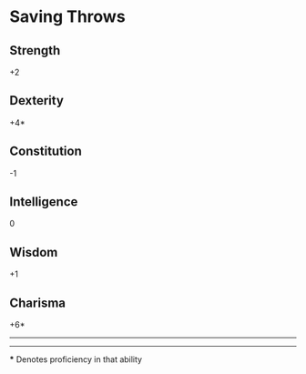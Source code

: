 Saving Throws
=============

Strength
--------
+2

Dexterity
---------
+4*

Constitution
------------
-1

Intelligence
------------
0

Wisdom
------
+1

Charisma 
--------
+6*


--------
--------
__\*__ Denotes proficiency in that ability
